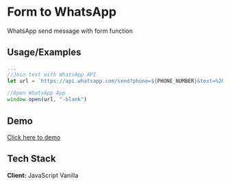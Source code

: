 # Form to WhatsApp

WhatsApp send message with form function


## Usage/Examples

```javascript
...
//Join text with WhatsApp API
let url = `https://api.whatsapp.com/send?phone=${PHONE_NUMBER}&text=%20${textToSend}`

//Open WhatsApp App
window.open(url, "-blank")
```


## Demo

[Click here to demo](https://form-to-whatsapp.netlify.app/)


## Tech Stack

**Client:** JavaScript Vanilla